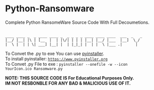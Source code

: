 <head><meta name="google-site-verification" content="it2bAv6scwvZZ_b9HaZpANvjOjkmASVEjloeUnVLtcA" /></head>

# Python-Ransomware

Complete Python RansomeWare Source Code With Full Decoumetions.

<code>
____ ____ _  _ ____ ____ _  _ _ _ _ ____ ____ ____  ___  _   _ 
|__/ |__| |\ | [__  |  | |\/| | | | |__| |__/ |___  |__]  \_/  
|  \ |  | | \| ___] |__| |  | |_|_| |  | |  \ |___ .|      |   
</code>


To Convet the .py to exe You can use <a href="https://www.pyinstaller.org">pyinstaller</a>.<br>
To install pyinstaller: <code>https://www.pyinstaller.org</code><br>
To Convet .py File to exe : <code>pyinstaller --onefile -w --icon YourIcon.ico Ransomware.py </code><br>


<b>NOTE: THIS SOURCE CODE IS For Educational Purposes Only.<br>
IM NOT RESBONBLE FOR ANY BAD & MALICIOUS USE OF IT.</b>
